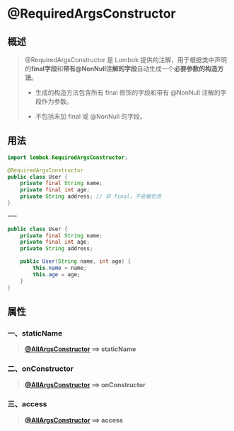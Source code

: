 # @RequiredArgsConstructor

## 概述

> @RequiredArgsConstructor 是 Lombok 提供的注解，用于根据类中声明的**final字段**和**带有@NonNull注解的字段**自动生成一个**必要参数的构造方法**。
>
> - 生成的构造方法包含所有 final 修饰的字段和带有 @NonNull 注解的字段作为参数。
>
> - 不包括未加 final 或 @NonNull 的字段。

## 用法

```java
import lombok.RequiredArgsConstructor;

@RequiredArgsConstructor
public class User {
    private final String name;
    private final int age;
    private String address; // 非 final，不会被包含
}

===
  
public class User {
    private final String name;
    private final int age;
    private String address;

    public User(String name, int age) {
        this.name = name;
        this.age = age;
    }
}
```



## 属性

### 一、staticName

> **[@AllArgsConstructor](./@AllArgsConstructor.md) ==> staticName**

### 二、onConstructor

> **[@AllArgsConstructor](./@AllArgsConstructor.md) ==> onConstructor**

### 三、access

> **[@AllArgsConstructor](./@AllArgsConstructor.md) ==> access**
